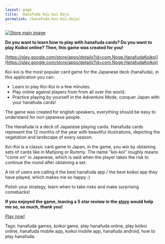```yaml
---
layout: page
title:  Hanafuda Koi-koi Dojo
permalink: /hanafuda-koi-koi-dojo/
---
```


[![Store main image](/images/StoreMainImage_en.png)](https://play.google.com/store/apps/details?id=com.Noge.HanafudaKoikoi)

**Do you want to learn how to play with hanafuda cards? Do you want to play Koikoi online? Then, this game was created for you!**

[https://play.google.com/store/apps/details?id=com.Noge.HanafudaKoikoi](https://play.google.com/store/apps/details?id=com.Noge.HanafudaKoikoi)

Koi-koi is the most popular card game for the Japanese deck (hanafuda), in this application you can:

- Learn to play Koi-Koi in a few minutes.
- Play online against players from from all over the world.
- Practice playing by yourself in the Adventure Mode, conquer Japan with your hanafuda cards!

The game was created for english speakers, everything should be easy to understand for non-japanese people.

The Hanafuda is a deck of Japanese playing cards. Hanafuda cards represent the 12 months of the year with beautiful illustrations, depicting the vegetation and landscape of every season.

Koi-Koi is a classic card game in Japan, in the game, you win by obtaining sets of cards like in Mahjong or Rummy. The name "koi-koi” roughly means "come on" in Japanese, which is said when the player takes the risk to continue the round after obtaining a set.

A lot of users are calling it the best hanafuda app / the best koikoi app they have played, which makes me so happy :)

Polish your strategy, learn when to take risks and make surprising comebacks!

**If you enjoyed the game, leaving a 5 star review in the [store](https://play.google.com/store/apps/details?id=com.Noge.HanafudaKoikoi) would help me so, so much, thank you!**

[Play now!](https://play.google.com/store/apps/details?id=com.Noge.HanafudaKoikoi)

Tags: hanafuda games, koikoi game, play hanafuda online, play koikoi online, hanafuda mobile app, koikoi mobile app, hanafuda android, how to play hanafuda.